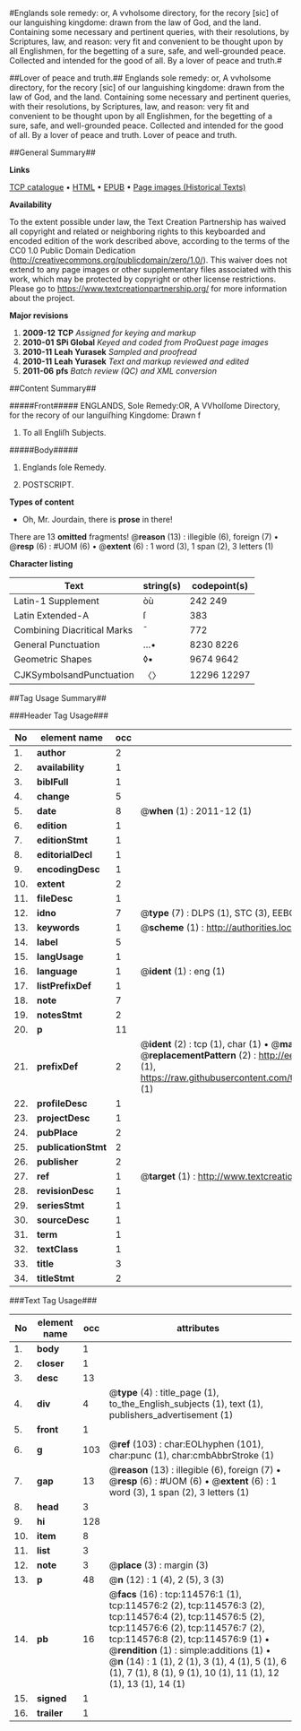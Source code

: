 #Englands sole remedy: or, A vvholsome directory, for the recory [sic] of our languishing kingdome: drawn from the law of God, and the land. Containing some necessary and pertinent queries, with their resolutions, by Scriptures, law, and reason: very fit and convenient to be thought upon by all Englishmen, for the begetting of a sure, safe, and well-grounded peace. Collected and intended for the good of all. By a lover of peace and truth.#

##Lover of peace and truth.##
Englands sole remedy: or, A vvholsome directory, for the recory [sic] of our languishing kingdome: drawn from the law of God, and the land. Containing some necessary and pertinent queries, with their resolutions, by Scriptures, law, and reason: very fit and convenient to be thought upon by all Englishmen, for the begetting of a sure, safe, and well-grounded peace. Collected and intended for the good of all. By a lover of peace and truth.
Lover of peace and truth.

##General Summary##

**Links**

[TCP catalogue](http://www.ota.ox.ac.uk/tcp/)  • 
[HTML](http://tei.it.ox.ac.uk/tcp/Texts-HTML/free/A84/A84002.html)  • 
[EPUB](http://tei.it.ox.ac.uk/tcp/Texts-EPUB/free/A84/A84002.epub) • 
[Page images (Historical Texts)](https://historicaltexts.jisc.ac.uk/eebo-99862417e)

**Availability**

To the extent possible under law, the Text Creation Partnership has waived all copyright and related or neighboring rights to this keyboarded and encoded edition of the work described above, according to the terms of the CC0 1.0 Public Domain Dedication (http://creativecommons.org/publicdomain/zero/1.0/). This waiver does not extend to any page images or other supplementary files associated with this work, which may be protected by copyright or other license restrictions. Please go to https://www.textcreationpartnership.org/ for more information about the project.

**Major revisions**

1. __2009-12__ __TCP__ *Assigned for keying and markup*
1. __2010-01__ __SPi Global__ *Keyed and coded from ProQuest page images*
1. __2010-11__ __Leah Yurasek__ *Sampled and proofread*
1. __2010-11__ __Leah Yurasek__ *Text and markup reviewed and edited*
1. __2011-06__ __pfs__ *Batch review (QC) and XML conversion*

##Content Summary##

#####Front#####
ENGLANDS, Sole Remedy:OR, A VVholſome Directory, for the recory of our languiſhing Kingdome: Drawn f
1. To all Engliſh Subjects.

#####Body#####

1. Englands ſole Remedy.

1. POSTSCRIPT.

**Types of content**

  * Oh, Mr. Jourdain, there is **prose** in there!

There are 13 **omitted** fragments! 
 @__reason__ (13) : illegible (6), foreign (7)  •  @__resp__ (6) : #UOM (6)  •  @__extent__ (6) : 1 word (3), 1 span (2), 3 letters (1)

**Character listing**


|Text|string(s)|codepoint(s)|
|---|---|---|
|Latin-1 Supplement|òù|242 249|
|Latin Extended-A|ſ|383|
|Combining             Diacritical Marks|̄|772|
|General Punctuation|…•|8230 8226|
|Geometric Shapes|◊▪|9674 9642|
|CJKSymbolsandPunctuation|〈〉|12296 12297|

##Tag Usage Summary##

###Header Tag Usage###

|No|element name|occ|attributes|
|---|---|---|---|
|1.|__author__|2||
|2.|__availability__|1||
|3.|__biblFull__|1||
|4.|__change__|5||
|5.|__date__|8| @__when__ (1) : 2011-12 (1)|
|6.|__edition__|1||
|7.|__editionStmt__|1||
|8.|__editorialDecl__|1||
|9.|__encodingDesc__|1||
|10.|__extent__|2||
|11.|__fileDesc__|1||
|12.|__idno__|7| @__type__ (7) : DLPS (1), STC (3), EEBO-CITATION (1), PROQUEST (1), VID (1)|
|13.|__keywords__|1| @__scheme__ (1) : http://authorities.loc.gov/ (1)|
|14.|__label__|5||
|15.|__langUsage__|1||
|16.|__language__|1| @__ident__ (1) : eng (1)|
|17.|__listPrefixDef__|1||
|18.|__note__|7||
|19.|__notesStmt__|2||
|20.|__p__|11||
|21.|__prefixDef__|2| @__ident__ (2) : tcp (1), char (1)  •  @__matchPattern__ (2) : ([0-9\-]+):([0-9IVX]+) (1), (.+) (1)  •  @__replacementPattern__ (2) : http://eebo.chadwyck.com/downloadtiff?vid=$1&page=$2 (1), https://raw.githubusercontent.com/textcreationpartnership/Texts/master/tcpchars.xml#$1 (1)|
|22.|__profileDesc__|1||
|23.|__projectDesc__|1||
|24.|__pubPlace__|2||
|25.|__publicationStmt__|2||
|26.|__publisher__|2||
|27.|__ref__|1| @__target__ (1) : http://www.textcreationpartnership.org/docs/. (1)|
|28.|__revisionDesc__|1||
|29.|__seriesStmt__|1||
|30.|__sourceDesc__|1||
|31.|__term__|1||
|32.|__textClass__|1||
|33.|__title__|3||
|34.|__titleStmt__|2||


###Text Tag Usage###

|No|element name|occ|attributes|
|---|---|---|---|
|1.|__body__|1||
|2.|__closer__|1||
|3.|__desc__|13||
|4.|__div__|4| @__type__ (4) : title_page (1), to_the_English_subjects (1), text (1), publishers_advertisement (1)|
|5.|__front__|1||
|6.|__g__|103| @__ref__ (103) : char:EOLhyphen (101), char:punc (1), char:cmbAbbrStroke (1)|
|7.|__gap__|13| @__reason__ (13) : illegible (6), foreign (7)  •  @__resp__ (6) : #UOM (6)  •  @__extent__ (6) : 1 word (3), 1 span (2), 3 letters (1)|
|8.|__head__|3||
|9.|__hi__|128||
|10.|__item__|8||
|11.|__list__|3||
|12.|__note__|3| @__place__ (3) : margin (3)|
|13.|__p__|48| @__n__ (12) : 1 (4), 2 (5), 3 (3)|
|14.|__pb__|16| @__facs__ (16) : tcp:114576:1 (1), tcp:114576:2 (2), tcp:114576:3 (2), tcp:114576:4 (2), tcp:114576:5 (2), tcp:114576:6 (2), tcp:114576:7 (2), tcp:114576:8 (2), tcp:114576:9 (1)  •  @__rendition__ (1) : simple:additions (1)  •  @__n__ (14) : 1 (1), 2 (1), 3 (1), 4 (1), 5 (1), 6 (1), 7 (1), 8 (1), 9 (1), 10 (1), 11 (1), 12 (1), 13 (1), 14 (1)|
|15.|__signed__|1||
|16.|__trailer__|1||
